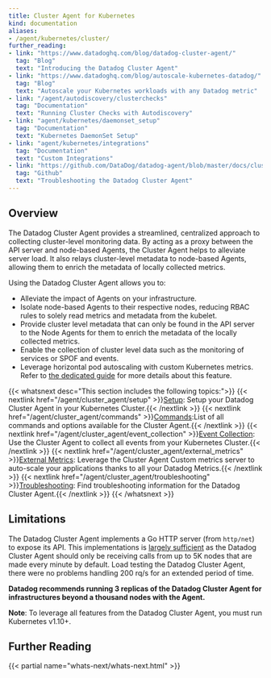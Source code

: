 ```yaml
---
title: Cluster Agent for Kubernetes
kind: documentation
aliases:
- /agent/kubernetes/cluster/
further_reading:
- link: "https://www.datadoghq.com/blog/datadog-cluster-agent/"
  tag: "Blog"
  text: "Introducing the Datadog Cluster Agent"
- link: "https://www.datadoghq.com/blog/autoscale-kubernetes-datadog/"
  tag: "Blog"
  text: "Autoscale your Kubernetes workloads with any Datadog metric"
- link: "/agent/autodiscovery/clusterchecks"
  tag: "Documentation"
  text: "Running Cluster Checks with Autodiscovery"
- link: "agent/kubernetes/daemonset_setup"
  tag: "Documentation"
  text: "Kubernetes DaemonSet Setup"
- link: "agent/kubernetes/integrations"
  tag: "Documentation"
  text: "Custom Integrations"
- link: "https://github.com/DataDog/datadog-agent/blob/master/docs/cluster-agent/GETTING_STARTED.md#troubleshooting"
  tag: "Github"
  text: "Troubleshooting the Datadog Cluster Agent"
---
```


## Overview

The Datadog Cluster Agent provides a streamlined, centralized approach to collecting cluster-level monitoring data. By acting as a proxy between the API server and node-based Agents, the Cluster Agent helps to alleviate server load. It also relays cluster-level metadata to node-based Agents, allowing them to enrich the metadata of locally collected metrics.

Using the Datadog Cluster Agent allows you to:

* Alleviate the impact of Agents on your infrastructure.
* Isolate node-based Agents to their respective nodes, reducing RBAC rules to solely read metrics and metadata from the kubelet.
* Provide cluster level metadata that can only be found in the API server to the Node Agents for them to enrich the metadata of the locally collected metrics.
* Enable the collection of cluster level data such as the monitoring of services or SPOF and events.
* Leverage horizontal pod autoscaling with custom Kubernetes metrics. Refer to [the dedicated guide][1] for more details about this feature.

{{< whatsnext desc="This section includes the following topics:">}}
    {{< nextlink href="/agent/cluster_agent/setup" >}}<u>Setup</u>: Setup your Datadog Cluster Agent in your Kubernetes Cluster.{{< /nextlink >}}
    {{< nextlink href="/agent/cluster_agent/commands" >}}<u>Commands</u>:List of all commands and options available for the Cluster Agent.{{< /nextlink >}}
    {{< nextlink href="/agent/cluster_agent/event_collection" >}}<u>Event Collection</u>: Use the Cluster Agent to collect all events from your Kubernetes Cluster.{{< /nextlink >}}
    {{< nextlink href="/agent/cluster_agent/external_metrics" >}}<u>External Metrics</u>: Leverage the Cluster Agent Custom metrics server to auto-scale your applications thanks to all your Datadog Metrics.{{< /nextlink >}}
    {{< nextlink href="/agent/cluster_agent/troubleshooting" >}}<u>Troubleshooting</u>: Find troubleshooting information for the Datadog Cluster Agent.{{< /nextlink >}}
{{< /whatsnext >}}

## Limitations

The Datadog Cluster Agent implements a Go HTTP server (from `http/net`) to expose its API. This implementations is [largely sufficient][2] as the Datadog Cluster Agent should only be receiving calls from up to 5K nodes that are made every minute by default. Load testing the Datadog Cluster Agent, there were no problems handling 200 rq/s for an extended period of time.

**Datadog recommends running 3 replicas of the Datadog Cluster Agent for infrastructures beyond a thousand nodes with the Agent.**

**Note**: To leverage all features from the Datadog Cluster Agent, you must run Kubernetes v1.10+.

## Further Reading

{{< partial name="whats-next/whats-next.html" >}}

[1]: https://github.com/DataDog/datadog-agent/blob/master/docs/cluster-agent/CUSTOM_METRICS_SERVER.md
[2]: https://github.com/valyala/fasthttp#http-server-performance-comparison-with-nethttp
